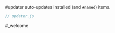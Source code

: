 #updater auto-updates installed (and `#named`) items.

```js:js_removed:updater.js
// updater.js
```

#_welcome